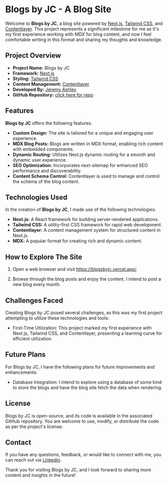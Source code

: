 # Blogs by JC - A Blog Site

Welcome to **Blogs by JC**, a blog site powered by [Next.js](https://nextjs.org/), [Tailwind CSS](https://tailwindcss.com/docs/installation), and [Contentlayer](https://contentlayer.dev/). This project represents a significant milestone for me as it's my first experience working with MDX for blog content, and now I feel comfortable writing in this format and sharing my thoughts and knowledge.

## Project Overview

- **Project Name:** Blogs by JC
- **Framework:** [Next.js](https://nextjs.org/)
- **Styling:** [Tailwind CSS](https://tailwindcss.com/docs/installation)
- **Content Management:** [Contentlayer](https://contentlayer.dev/)
- **Developed By:** [Jeremy Ashley](https://jcashleyportfolio.netlify.app/)
- **GitHub Repository:** [click here for repo](https://github.com/Messyginger0804/blogsbyjc)

## Features

**Blogs by JC** offers the following features:

- **Custom Design:** The site is tailored for a unique and engaging user experience.
- **MDX Blog Posts:** Blogs are written in MDX format, enabling rich content with embedded components.
- **Dynamic Routing:** Utilizes Next.js dynamic routing for a smooth and dynamic user experience.
- **SEO Optimization:** Incorporates next-sitemap for enhanced SEO performance and discoverability.
- **Content Schema Control:** Contentlayer is used to manage and control the schema of the blog content.

## Technologies Used

In the creation of **Blogs by JC**, I made use of the following technologies:

- **Next.js:** A React framework for building server-rendered applications.
- **Tailwind CSS:** A utility-first CSS framework for rapid web development.
- **Contentlayer:** A content management system for structured content in Next.js.
- **MDX:** A popular format for creating rich and dynamic content.

## How to Explore The Site

1. Open a web browser and visit https://blogsbyjc.vercel.app/.

2. Browse through the blog posts and enjoy the content. I intend to post a new blog every month.

## Challenges Faced
Creating Blogs by JC posed several challenges, as this was my first project attempting to utilize these technologies and tools:

- First-Time Utilization: This project marked my first experience with Next.js, Tailwind CSS, and Contentlayer, presenting a learning curve for efficient utilization.

## Future Plans
For Blogs by JC, I have the following plans for future improvements and enhancements:

- Database Integration: I intend to explore using a database of some kind to store the blogs and have the blog site fetch the data when rendering.

## License
Blogs by JC is open-source, and its code is available in the associated GitHub repository. You are welcome to use, modify, or distribute the code as per the project's license.

## Contact
If you have any questions, feedback, or would like to connect with me, you can reach out via [Linkedin](https://www.linkedin.com/in/jeremy-ashley-webdev/).

Thank you for visiting Blogs by JC, and I look forward to sharing more content and insights in the future!